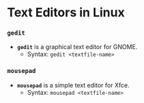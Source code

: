 # Text Editors in Linux

### `gedit`
- **`gedit`** is a graphical text editor for GNOME.
  - Syntax: `gedit <textfile-name>`

### `mousepad`
- **`mousepad`** is a simple text editor for Xfce.
  - Syntax: `mousepad <textfile-name>`
